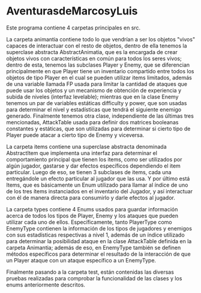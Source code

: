 # AventurasdeMarcosyLuis
Este programa contiene 4 carpetas principales
en src.

La carpeta animantia contiene todo lo que vendrían a ser
los objetos "vivos" capaces de interactuar con el resto
de objetos, dentro de ella tenemos la superclase abstracta
AbstractAnimatia, que es la encargada de crear objetos
vivos con características en común para todos los seres vivos;
dentro de esta, tenemos las subclases Player y Enemy, que
se diferencian principalmente en que Player tiene un inventario
compartido entre todos los objetos de tipo Player en el cual
se pueden utilizar items limitados, además de una variable
llamada FP usada para limitar la cantidad de ataques
que puede usar los objetos y un mecanismo de obtención
de experiencia y subida de niveles (interfaz levelable);
mientras que en la clase Enemy tenemos un par de variables
estáticas difficulty y power, que son usadas para determinar
el nivel y estadísticas que tendrá el siguiente enemigo
generado. Finalmente tenemos otra clase, independiente
de las últimas tres mencionadas, AttackTable usada para definir dos
matrices booleanas constantes y estáticas, que son
utilizadas para determinar si cierto tipo de Player puede
atacar a cierto tipo de Enemy y viceversa.

La carpeta items contiene una superclase abstracta denominada
AbstractItem que implementa una interfaz para determinar
el comportamiento principal que tienen los items, como ser
utilizados por algún jugador, gastarse y dar efectos específicos
dependiendo el item particular. Luego de eso, se tienen 3 subclases
de items, cada una entregándole un efecto particular al jugador
que las usa. Y por último está Items, que es
básicamente un Enum utilizado para llamar al índice de uno de los
tres ítems instanciados en el inventario del Jugador, y
así interactuar con él de manera directa para consumirlo y
darle efectos al jugador.

La carpeta types contiene 4 Enums usados para guardar información
acerca de todos los tipos de Player, Enemy y los ataques que pueden
utilizar cada uno de ellos. Específicamente, tanto PlayerType
como EnemyType contienen la información de los tipos de jugadores
y enemigos con sus estadísticas respectivas a nivel 1, además
de un índice utilizado para determinar la posibilidad ataque
en la clase AttackTable definida en la carpeta Animantia; además
de eso, en EnemyType también se definen métodos específicos
para determinar el resultado de la interacción de que un
Player ataque con un ataque específico a un EnemyType.

Finalmente pasando a la carpeta test, están contenidas
las diversas pruebas realizadas para comprobar la funcionalidad
de las clases y los enums anteriormente
descritos.